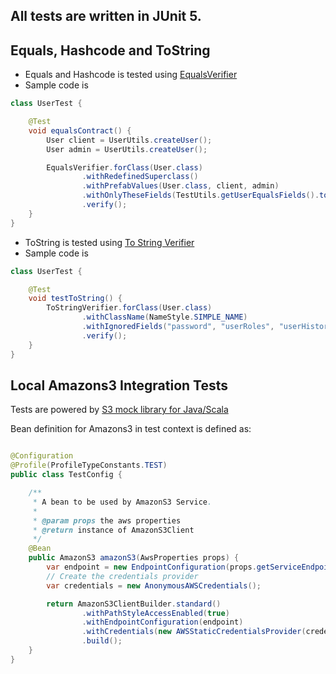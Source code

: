 ## All tests are written in JUnit 5.

## Equals, Hashcode and ToString

- Equals and Hashcode is tested using [EqualsVerifier](https://github.com/jqno/equalsverifier)
- Sample code is

```java
class UserTest {

    @Test
    void equalsContract() {
        User client = UserUtils.createUser();
        User admin = UserUtils.createUser();

        EqualsVerifier.forClass(User.class)
                .withRedefinedSuperclass()
                .withPrefabValues(User.class, client, admin)
                .withOnlyTheseFields(TestUtils.getUserEqualsFields().toArray(new String[0]))
                .verify();
    }
}
```

- ToString is tested using [To String Verifier](https://github.com/jparams/to-string-verifier)
- Sample code is

```java
class UserTest {

    @Test
    void testToString() {
        ToStringVerifier.forClass(User.class)
                .withClassName(NameStyle.SIMPLE_NAME)
                .withIgnoredFields("password", "userRoles", "userHistories")
                .verify();
    }
}
```

## Local Amazons3 Integration Tests

Tests are powered by [S3 mock library for Java/Scala](https://github.com/findify/s3mock)

Bean definition for Amazons3 in test context is defined as:

```java

@Configuration
@Profile(ProfileTypeConstants.TEST)
public class TestConfig {

    /**
     * A bean to be used by AmazonS3 Service.
     *
     * @param props the aws properties
     * @return instance of AmazonS3Client
     */
    @Bean
    public AmazonS3 amazonS3(AwsProperties props) {
        var endpoint = new EndpointConfiguration(props.getServiceEndpoint(), props.getRegion());
        // Create the credentials provider
        var credentials = new AnonymousAWSCredentials();

        return AmazonS3ClientBuilder.standard()
                .withPathStyleAccessEnabled(true)
                .withEndpointConfiguration(endpoint)
                .withCredentials(new AWSStaticCredentialsProvider(credentials))
                .build();
    }
}

```
